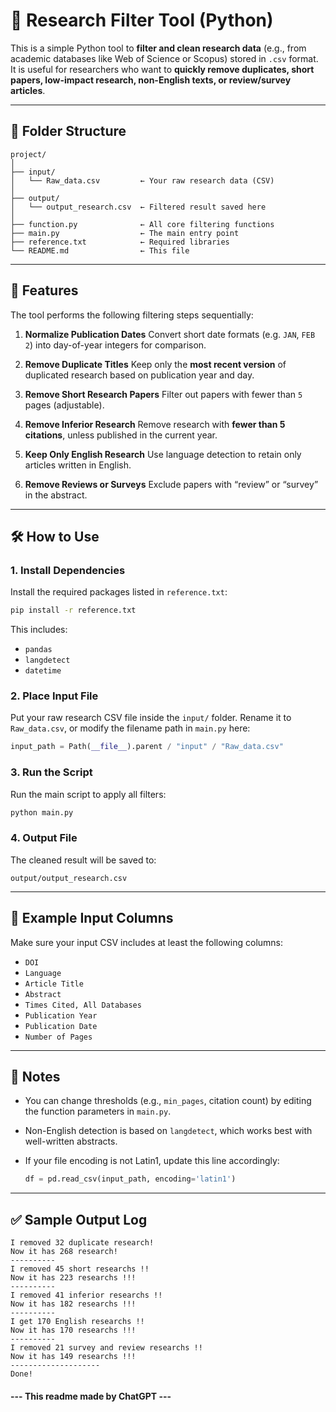 # 🧪 Research Filter Tool (Python)

This is a simple Python tool to **filter and clean research data** (e.g., from academic databases like Web of Science or Scopus) stored in `.csv` format. It is useful for researchers who want to **quickly remove duplicates, short papers, low-impact research, non-English texts, or review/survey articles**.

---

## 📂 Folder Structure

```
project/
│
├── input/
│   └── Raw_data.csv         ← Your raw research data (CSV)
│
├── output/
│   └── output_research.csv  ← Filtered result saved here
│
├── function.py              ← All core filtering functions
├── main.py                  ← The main entry point
├── reference.txt            ← Required libraries
└── README.md                ← This file
```

---

## 🚀 Features

The tool performs the following filtering steps sequentially:

1. **Normalize Publication Dates**
   Convert short date formats (e.g. `JAN`, `FEB 2`) into day-of-year integers for comparison.

2. **Remove Duplicate Titles**
   Keep only the **most recent version** of duplicated research based on publication year and day.

3. **Remove Short Research Papers**
   Filter out papers with fewer than `5` pages (adjustable).

4. **Remove Inferior Research**
   Remove research with **fewer than 5 citations**, unless published in the current year.

5. **Keep Only English Research**
   Use language detection to retain only articles written in English.

6. **Remove Reviews or Surveys**
   Exclude papers with “review” or “survey” in the abstract.

---

## 🛠 How to Use

### 1. Install Dependencies

Install the required packages listed in `reference.txt`:

```bash
pip install -r reference.txt
```

This includes:

* `pandas`
* `langdetect`
* `datetime`

### 2. Place Input File

Put your raw research CSV file inside the `input/` folder.
Rename it to `Raw_data.csv`, or modify the filename path in `main.py` here:

```python
input_path = Path(__file__).parent / "input" / "Raw_data.csv"
```

### 3. Run the Script

Run the main script to apply all filters:

```bash
python main.py
```

### 4. Output File

The cleaned result will be saved to:

```
output/output_research.csv
```

---

## 📄 Example Input Columns

Make sure your input CSV includes at least the following columns:

* `DOI`
* `Language`
* `Article Title`
* `Abstract`
* `Times Cited, All Databases`
* `Publication Year`
* `Publication Date`
* `Number of Pages`

---

## 📌 Notes

* You can change thresholds (e.g., `min_pages`, citation count) by editing the function parameters in `main.py`.
* Non-English detection is based on `langdetect`, which works best with well-written abstracts.
* If your file encoding is not Latin1, update this line accordingly:

  ```python
  df = pd.read_csv(input_path, encoding='latin1')
  ```

---

## ✅ Sample Output Log

```
I removed 32 duplicate research!
Now it has 268 research!
----------
I removed 45 short researchs !!
Now it has 223 researchs !!!
----------
I removed 41 inferior researchs !!
Now it has 182 researchs !!!
----------
I get 170 English researchs !!
Now it has 170 researchs !!!
----------
I removed 21 survey and review researchs !!
Now it has 149 researchs !!!
--------------------
Done!
```


#### --- This readme made by ChatGPT ---
